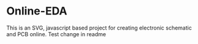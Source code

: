 # Online-EDA
This is an SVG, javascript based project for creating electronic schematic and PCB online. 
Test change in readme
